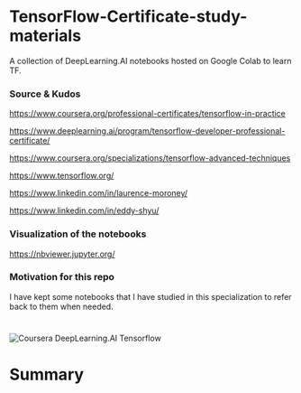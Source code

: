# TensorFlow-Certificate-study-materials
A collection of DeepLearning.AI notebooks hosted on Google Colab to learn TF.  

### Source & Kudos
https://www.coursera.org/professional-certificates/tensorflow-in-practice

https://www.deeplearning.ai/program/tensorflow-developer-professional-certificate/

https://www.coursera.org/specializations/tensorflow-advanced-techniques

https://www.tensorflow.org/

https://www.linkedin.com/in/laurence-moroney/

https://www.linkedin.com/in/eddy-shyu/

### Visualization of the notebooks
https://nbviewer.jupyter.org/

### Motivation for this repo
I have kept some notebooks that I have studied in this specialization to refer back to them when needed. 

#
![Coursera DeepLearning.AI Tensorflow](https://i.imgur.com/rmThNgm.png)

# Summary
